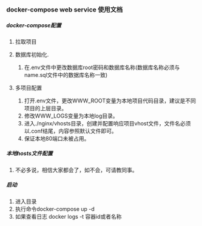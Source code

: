 ### docker-compose web service 使用文档


##### docker-compose配置
1. 拉取项目
2. 数据库初始化.
   
    1. 在.env文件中更改数据库root密码和数据库名称(数据库名称必须与name.sql文件中的数据库名称一致)
3. 多项目配置
    1. 打开.env文件，更改WWW_ROOT变量为本地项目代码目录，建议是不同项目的上层目录。
    2. 修改WWW_LOGS变量为本地log目录。
    3. 进入./nginx/vhosts目录，创建并配置响应项目vhost文件，文件名必须以.conf结尾，内容参照默认文件即可。
    4. 保证本地80端口未被占用。
    
##### 本地hosts文件配置
1. 不必多说，相信大家都会了，如不会，可请教同事。

##### 启动
1. 进入目录
2. 执行命令docker-compose up -d 
3. 如果查看日志 docker logs -t 容器id或者名称
